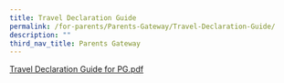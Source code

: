 ```yaml
---
title: Travel Declaration Guide
permalink: /for-parents/Parents-Gateway/Travel-Declaration-Guide/
description: ""
third_nav_title: Parents Gateway
---
```

[ Travel Declaration Guide for PG.pdf ](/files/For%20Parents/Parent's%20Gateway/Travel%20Declaration%20Guide%20for%20PG.pdf)